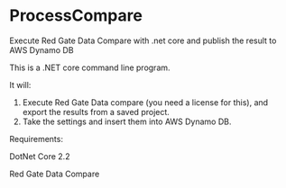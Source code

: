 # ProcessCompare
Execute Red Gate Data Compare with .net core and publish the result to AWS Dynamo DB

This is a .NET core command line program.

It will:

1.  Execute Red Gate Data compare (you need a license for this), and export the results from a saved project.
2.  Take the settings and insert them into AWS Dynamo DB.

Requirements:

DotNet Core 2.2

Red Gate Data Compare

